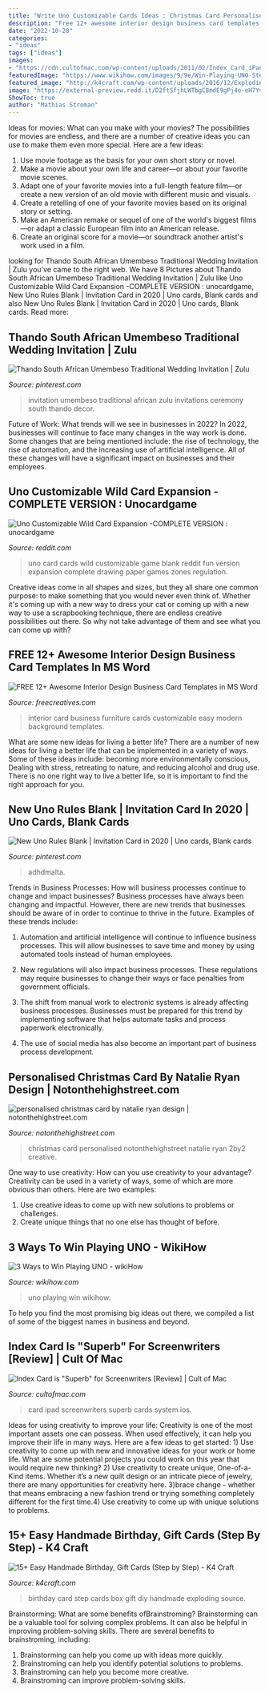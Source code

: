 ```yaml
---
title: "Write Uno Customizable Cards Ideas : Christmas Card Personalised Notonthehighstreet Natalie Ryan 2by2 Creative"
description: "Free 12+ awesome interior design business card templates in ms word"
date: "2022-10-28"
categories:
- "ideas"
tags: ["ideas"]
images:
- "https://cdn.cultofmac.com/wp-content/uploads/2011/02/Index_Card_iPad.jpg"
featuredImage: "https://www.wikihow.com/images/9/9e/Win-Playing-UNO-Step-10-Version-2.jpg"
featured_image: "http://k4craft.com/wp-content/uploads/2016/12/Exploding-Love-Box-Birthday-Card.jpg"
image: "https://external-preview.redd.it/D2ftSfjhLWTbgC8mdE9gPj4e-eH7YvhRgAjRhqunUgM.jpg?auto=webp&amp;s=f92a90353c0f3c85bab1404ae1f6fdd35ccc92b6"
ShowToc: true
author: "Mathias Stroman"
---
```



Ideas for movies: What can you make with your movies?
The possibilities for movies are endless, and there are a number of creative ideas you can use to make them even more special. Here are a few ideas:
1. Use movie footage as the basis for your own short story or novel.
2. Make a movie about your own life and career—or about your favorite movie scenes.
3. Adapt one of your favorite movies into a full-length feature film—or create a new version of an old movie with different music and visuals.
4. Create a retelling of one of your favorite movies based on its original story or setting.
5. Make an American remake or sequel of one of the world's biggest films—or adapt a classic European film into an American release.
6. Create an original score for a movie—or soundtrack another artist's work used in a film.
	

		
looking for Thando South African Umembeso Traditional Wedding Invitation | Zulu you've came to the right web. We have 8 Pictures about Thando South African Umembeso Traditional Wedding Invitation | Zulu like Uno Customizable Wild Card Expansion -COMPLETE VERSION : unocardgame, New Uno Rules Blank | Invitation Card in 2020 | Uno cards, Blank cards and also New Uno Rules Blank | Invitation Card in 2020 | Uno cards, Blank cards. Read more:
		
    
## Thando South African Umembeso Traditional Wedding Invitation | Zulu

<img loading=lazy src="https://i.pinimg.com/originals/ea/da/13/eada135442cf92fdcf7e4373132ceb6f.jpg" onerror="this.onerror=null;this.src='https://tse4.mm.bing.net/th?id=OIP.3RkPA27tKCEGdtUYzq9BRQHaKR&amp;pid=15.1';" alt="Thando South African Umembeso Traditional Wedding Invitation | Zulu">

_Source: pinterest.com_

>invitation umembeso traditional african zulu invitations ceremony south thando decor. 

	

Future of Work: What trends will we see in businesses in 2022?
In 2022, businesses will continue to face many changes in the way work is done. Some changes that are being mentioned include: the rise of technology, the rise of automation, and the increasing use of artificial intelligence. All of these changes will have a significant impact on businesses and their employees.

    
## Uno Customizable Wild Card Expansion -COMPLETE VERSION : Unocardgame

<img loading=lazy src="https://external-preview.redd.it/D2ftSfjhLWTbgC8mdE9gPj4e-eH7YvhRgAjRhqunUgM.jpg?auto=webp&amp;s=f92a90353c0f3c85bab1404ae1f6fdd35ccc92b6" onerror="this.onerror=null;this.src='https://tse4.mm.bing.net/th?id=OIP.qq8yNvInYbq8LZEeUxNAHAHaGa&amp;pid=15.1';" alt="Uno Customizable Wild Card Expansion -COMPLETE VERSION : unocardgame">

_Source: reddit.com_

>uno card cards wild customizable game blank reddit fun version expansion complete drawing paper games zones regulation. 

	

Creative ideas come in all shapes and sizes, but they all share one common purpose: to make something that you would never even think of. Whether it's coming up with a new way to dress your cat or coming up with a new way to use a scrapbooking technique, there are endless creative possibilities out there. So why not take advantage of them and see what you can come up with?

    
## FREE 12+ Awesome Interior Design Business Card Templates In MS Word

<img loading=lazy src="https://images.freecreatives.com/wp-content/uploads/2016/06/Easy-Customizable-Interior-Design-Business-Card.jpg" onerror="this.onerror=null;this.src='https://tse3.mm.bing.net/th?id=OIP.4duJfB0aw81I92Yd521BHQHaGI&amp;pid=15.1';" alt="FREE 12+ Awesome Interior Design Business Card Templates in MS Word">

_Source: freecreatives.com_

>interior card business furniture cards customizable easy modern background templates. 

	

What are some new ideas for living a better life?
There are a number of new ideas for living a better life that can be implemented in a variety of ways. Some of these ideas include: becoming more environmentally conscious, Dealing with stress, retreating to nature, and reducing alcohol and drug use. There is no one right way to live a better life, so it is important to find the right approach for you.

    
## New Uno Rules Blank | Invitation Card In 2020 | Uno Cards, Blank Cards

<img loading=lazy src="https://i.pinimg.com/originals/12/05/dd/1205ddd9a5b97f6fd41ebd25944a9b1d.jpg" onerror="this.onerror=null;this.src='https://tse4.mm.bing.net/th?id=OIP.Uvh8UwEOrTnIjGD2FTAwSgHaJ4&amp;pid=15.1';" alt="New Uno Rules Blank | Invitation Card in 2020 | Uno cards, Blank cards">

_Source: pinterest.com_

>adhdmalta. 

	

Trends in Business Processes: How will business processes continue to change and impact businesses?
Business processes have always been changing and impactful. However, there are new trends that businesses should be aware of in order to continue to thrive in the future. Examples of these trends include:
1. Automation and artificial intelligence will continue to influence business processes. This will allow businesses to save time and money by using automated tools instead of human employees.

2. New regulations will also impact business processes. These regulations may require businesses to change their ways or face penalties from government officials.

3. The shift from manual work to electronic systems is already affecting business processes. Businesses must be prepared for this trend by implementing software that helps automate tasks and process paperwork electronically.

4. The use of social media has also become an important part of business process development.

    
## Personalised Christmas Card By Natalie Ryan Design | Notonthehighstreet.com

<img loading=lazy src="https://cdn.notonthehighstreet.com/system/product_images/images/001/309/620/original_personalised-christmas-card.jpg" onerror="this.onerror=null;this.src='https://tse2.mm.bing.net/th?id=OIP.DFb0CEMhXw2wkTACvcxddAHaHa&amp;pid=15.1';" alt="personalised christmas card by natalie ryan design | notonthehighstreet.com">

_Source: notonthehighstreet.com_

>christmas card personalised notonthehighstreet natalie ryan 2by2 creative. 

	

One way to use creativity: How can you use creativity to your advantage?
Creativity can be used in a variety of ways, some of which are more obvious than others. Here are two examples: 
1. Use creative ideas to come up with new solutions to problems or challenges.
2. Create unique things that no one else has thought of before.

    
## 3 Ways To Win Playing UNO - WikiHow

<img loading=lazy src="https://www.wikihow.com/images/9/9e/Win-Playing-UNO-Step-10-Version-2.jpg" onerror="this.onerror=null;this.src='https://tse1.mm.bing.net/th?id=OIP.I9VBm-BR6jzALfvIhvdm_gHaFj&amp;pid=15.1';" alt="3 Ways to Win Playing UNO - wikiHow">

_Source: wikihow.com_

>uno playing win wikihow. 

	

To help you find the most promising big ideas out there, we compiled a list of some of the biggest names in business and beyond.

    
## Index Card Is &quot;Superb&quot; For Screenwriters [Review] | Cult Of Mac

<img loading=lazy src="https://cdn.cultofmac.com/wp-content/uploads/2011/02/Index_Card_iPad.jpg" onerror="this.onerror=null;this.src='https://tse2.mm.bing.net/th?id=OIP.ruEvQ6l17vAhnmemFIKftgHaFD&amp;pid=15.1';" alt="Index Card is &quot;Superb&quot; for Screenwriters [Review] | Cult of Mac">

_Source: cultofmac.com_

>card ipad screenwriters superb cards system ios. 

	

Ideas for using creativity to improve your life:
Creativity is one of the most important assets one can possess. When used effectively, it can help you improve their life in many ways. Here are a few ideas to get started: 1) Use creativity to come up with new and innovative ideas for your work or home life. What are some potential projects you could work on this year that would require new thinking? 2) Use creativity to create unique, One-of-a-Kind items. Whether it’s a new quilt design or an intricate piece of jewelry, there are many opportunities for creativity here. 3)brace change - whether that means embracing a new fashion trend or trying something completely different for the first time.4) Use creativity to come up with unique solutions to problems.

    
## 15+ Easy Handmade Birthday, Gift Cards (Step By Step) - K4 Craft

<img loading=lazy src="http://k4craft.com/wp-content/uploads/2016/12/Exploding-Love-Box-Birthday-Card.jpg" onerror="this.onerror=null;this.src='https://tse1.mm.bing.net/th?id=OIP.BO0oIh0xXFIUx-LtDUJoewHaHa&amp;pid=15.1';" alt="15+ Easy Handmade Birthday, Gift Cards (Step by Step) - K4 Craft">

_Source: k4craft.com_

>birthday card step cards box gift diy handmade exploding source. 

	

Brainstorming: What are some benefits ofBrainstroming?
Brainstorming can be a valuable tool for solving complex problems. It can also be helpful in improving problem-solving skills. There are several benefits to brainstroming, including: 
1) Brainstorming can help you come up with ideas more quickly. 
2) Brainstroming can help you identify potential solutions to problems. 
3) Brainstroming can help you become more creative. 
4) Brainstroming can improve problem-solving skills.

